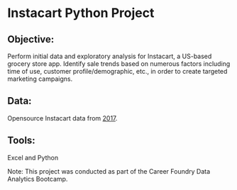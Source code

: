 # Instacart Python Project

## Objective: 
Perform initial data and exploratory analysis for Instacart, a US-based grocery store app. Identify sale trends based on numerous factors including time of use, customer profile/demographic, etc., in order to create targeted marketing campaigns.

## Data: 
Opensource Instacart data from [2017](https://www.instacart.com/datasets/grocery-shopping-2017).

## Tools: 
Excel and Python



Note: This project was conducted as part of the Career Foundry Data Analytics Bootcamp.
